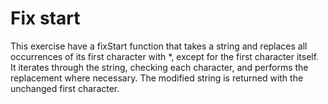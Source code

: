 # Fix start

This exercise have a fixStart function that takes a string and replaces all occurrences of its first character with *, except for the first character itself. It iterates through the string, checking each character, and performs the replacement where necessary. The modified string is returned with the unchanged first character.
